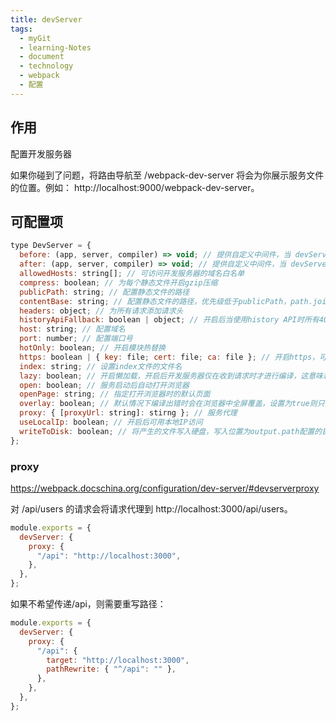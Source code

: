 ```yaml
---
title: devServer
tags:
  - myGit
  - learning-Notes
  - document
  - technology
  - webpack
  - 配置
---
```


## 作用

配置开发服务器

如果你碰到了问题，将路由导航至 /webpack-dev-server 将会为你展示服务文件的位置。例如： http://localhost:9000/webpack-dev-server。

## 可配置项

```js
type DevServer = {
  before: (app, server, compiler) => void; // 提供自定义中间件，当 devServer 服务器内部的 所有中间件执行完成之前执行
  after: (app, server, compiler) => void; // 提供自定义中间件，当 devServer 服务器内部的 所有中间件执行完成之后执行
  allowedHosts: string[]; // 可访问开发服务器的域名白名单
  compress: boolean; // 为每个静态文件开启gzip压缩
  publicPath: string; // 配置静态文件的路径
  contentBase: string; // 配置静态文件的路径，优先级低于publicPath，path.join(__dirname, 'public')
  headers: object; // 为所有请求添加请求头
  historyApiFallback: boolean | object; // 开启后当使用history API时所有404请求都会响应index.html的内容，传递对象可进行细粒度配置
  host: string; // 配置域名
  port: number; // 配置端口号
  hotOnly: boolean; // 开启模块热替换
  https: boolean | { key: file; cert: file; ca: file }; // 开启https，可传入自己的证书（对象）
  index: string; // 设置index文件的文件名
  lazy: boolean; // 开启懒加载，开启后开发服务器仅在收到请求时才进行编译，这意味着 webpack 将不会监视任何文件更改。
  open: boolean; // 服务启动后自动打开浏览器
  openPage: string; // 指定打开浏览器时的默认页面
  overlay: boolean; // 默认情况下编译出错时会在浏览器中全屏覆盖，设置为true则只在编译器显示
  proxy: { [proxyUrl: string]: stirng }; // 服务代理
  useLocalIp: boolean; // 开启后可用本地IP访问
  writeToDisk: boolean; // 将产生的文件写入硬盘，写入位置为output.path配置的目录
};
```

### proxy

https://webpack.docschina.org/configuration/dev-server/#devserverproxy

对 /api/users 的请求会将请求代理到 http://localhost:3000/api/users。

```js
module.exports = {
  devServer: {
    proxy: {
      "/api": "http://localhost:3000",
    },
  },
};
```

如果不希望传递/api，则需要重写路径：

```js
module.exports = {
  devServer: {
    proxy: {
      "/api": {
        target: "http://localhost:3000",
        pathRewrite: { "^/api": "" },
      },
    },
  },
};
```
